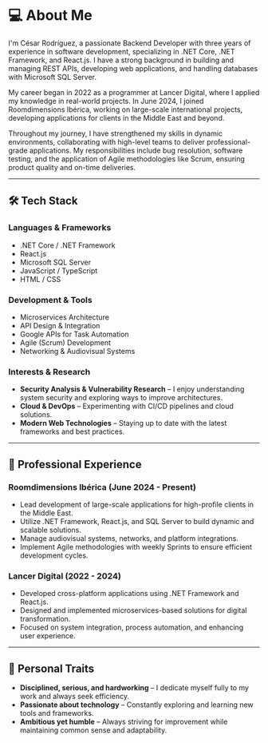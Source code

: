 # 💻 About Me

I'm César Rodríguez, a passionate Backend Developer with three years of experience in software development, specializing in .NET Core, .NET Framework, and React.js. I have a strong background in building and managing REST APIs, developing web applications, and handling databases with Microsoft SQL Server.

My career began in 2022 as a programmer at Lancer Digital, where I applied my knowledge in real-world projects. In June 2024, I joined Roomdimensions Ibérica, working on large-scale international projects, developing applications for clients in the Middle East and beyond.

Throughout my journey, I have strengthened my skills in dynamic environments, collaborating with high-level teams to deliver professional-grade applications. My responsibilities include bug resolution, software testing, and the application of Agile methodologies like Scrum, ensuring product quality and on-time deliveries.

---

## 🛠️ Tech Stack

### **Languages & Frameworks**
- .NET Core / .NET Framework
- React.js
- Microsoft SQL Server
- JavaScript / TypeScript
- HTML / CSS

### **Development & Tools**
- Microservices Architecture
- API Design & Integration
- Google APIs for Task Automation
- Agile (Scrum) Development
- Networking & Audiovisual Systems

### **Interests & Research**
- **Security Analysis & Vulnerability Research** – I enjoy understanding system security and exploring ways to improve architectures.
- **Cloud & DevOps** – Experimenting with CI/CD pipelines and cloud solutions.
- **Modern Web Technologies** – Staying up to date with the latest frameworks and best practices.

---

## 🚀 Professional Experience

### **Roomdimensions Ibérica** (June 2024 - Present)
- Lead development of large-scale applications for high-profile clients in the Middle East.
- Utilize .NET Framework, React.js, and SQL Server to build dynamic and scalable solutions.
- Manage audiovisual systems, networks, and platform integrations.
- Implement Agile methodologies with weekly Sprints to ensure efficient development cycles.

### **Lancer Digital** (2022 - 2024)
- Developed cross-platform applications using .NET Framework and React.js.
- Designed and implemented microservices-based solutions for digital transformation.
- Focused on system integration, process automation, and enhancing user experience.

---

## 📌 Personal Traits
- **Disciplined, serious, and hardworking** – I dedicate myself fully to my work and always seek efficiency.
- **Passionate about technology** – Constantly exploring and learning new tools and frameworks.
- **Ambitious yet humble** – Always striving for improvement while maintaining common sense and adaptability.
